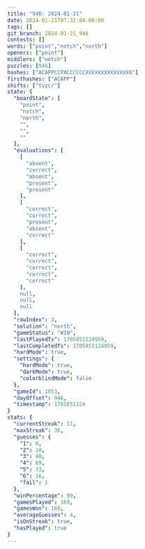 ```yaml
---
title: "946: 2024-01-21"
date: 2024-01-21T07:32:04-08:00
tags: []
git_branch: 2024-01-21_946
contests: []
words: ["point","notch","north"]
openers: ["point"]
middlers: ["notch"]
puzzles: [946]
hashes: ["ACAPPCCPACCCCCCXXXXXXXXXXXXXXX"]
firsthashes: ["ACAPP"]
shifts: ["tvzcr"]
state: {
  "boardState": [
    "point",
    "notch",
    "north",
    "",
    "",
    ""
  ],
  "evaluations": [
    [
      "absent",
      "correct",
      "absent",
      "present",
      "present"
    ],
    [
      "correct",
      "correct",
      "present",
      "absent",
      "correct"
    ],
    [
      "correct",
      "correct",
      "correct",
      "correct",
      "correct"
    ],
    null,
    null,
    null
  ],
  "rowIndex": 3,
  "solution": "north",
  "gameStatus": "WIN",
  "lastPlayedTs": 1705851124959,
  "lastCompletedTs": 1705851124959,
  "hardMode": true,
  "settings": {
    "hardMode": true,
    "darkMode": true,
    "colorblindMode": false
  },
  "gameId": 1853,
  "dayOffset": 946,
  "timestamp": 1705851124
}
stats: {
  "currentStreak": 11,
  "maxStreak": 36,
  "guesses": {
    "1": 0,
    "2": 10,
    "3": 40,
    "4": 69,
    "5": 33,
    "6": 16,
    "fail": 1
  },
  "winPercentage": 99,
  "gamesPlayed": 169,
  "gamesWon": 168,
  "averageGuesses": 4,
  "isOnStreak": true,
  "hasPlayed": true
}
---
```

<!-- more -->
